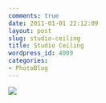 ```yaml
---
comments: true
date: 2011-01-01 22:12:09
layout: post
slug: studio-ceiling
title: Studio Ceiling
wordpress_id: 4009
categories:
- PhotoBlog
---
```


![](http://ryanfitzer.com/main/wp-content/uploads/2011/01/2010-12-03-at-16-31-51.jpg)
